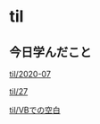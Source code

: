 # til

## 今日学んだこと

[til/2020\-07](https://github.com/tokiohamamatsu/til/blob/master/tir/2020-07.md#27)

[til/27](https://github.com/tokiohamamatsu/til/blob/master/%E6%B4%BB%E5%8B%95%E8%A8%98%E9%8C%B2/07/27.md)

[til/VBでの空白](https://github.com/tokiohamamatsu/til/blob/master/VB/VB%E3%81%A7%E3%81%AE%E7%A9%BA%E7%99%BD.md)
